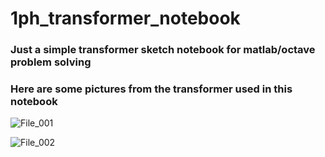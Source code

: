 # 1ph_transformer_notebook
### Just a simple transformer sketch notebook for matlab/octave problem solving

### Here are some pictures from the transformer used in this notebook 

![File_001](https://user-images.githubusercontent.com/54869347/77871738-41f07480-7202-11ea-8a0c-b66ac6215764.jpg)

![File_002](https://user-images.githubusercontent.com/54869347/77871744-4452ce80-7202-11ea-9679-a90da44efbc2.jpg)
